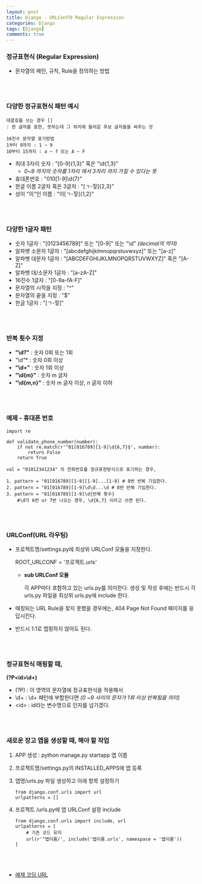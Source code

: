 ```yaml
---
layout: post
title: Django - URLConf와 Regular Expression
categories: Django
tags: [Django]
comments: true
---
```


### 정규표현식 (Regular Expression) 

- 문자열의 패턴, 규칙, Rule을 정의하는 방법

<br>

<br>

### 다양한 정규표현식 패턴 예시

```
대괄호를 쓰는 경우 []
: 한 글자를 표현, 뜻하는데 그 위치에 들어갈 후보 글자들을 써주는 것

16진수 문자열 표기방법
1부터 9까지 : 1 ~ 9
10부터 15까지 : a ~ f 또는 A ~ F
```

- 최대 3자리 숫자 : "[0-9]{1,3}" 혹은 "\d{1,3}"
  - *0~9 까지의 숫자를 1자리 에서  3자리 까지 가질 수 있다는 뜻*
- 휴대폰번호 :  "010[1-9]\d{7}"
- 한글 이름 2글자 혹은 3글자 : "[ㄱ-힣]{2,3}"
- 성이 "이"인 이름 : "이[ㄱ-힣]{1,2}"

<br>

<br>

### 다양한 1글자 패턴

- 숫자 1글자 : "[0123456789]" 또는 "[0-9]" 또는 "\d" *(decimal의 약자)*
- 알파벳 소문자 1글자 : "[abcdefghijklmnopqrstuvwxyz]" 또는 "[a-z]"
- 알파벳 대문자 1글자 : "[ABCDEFGHIJKLMNOPQRSTUVWXYZ]" 혹은 "[A-Z]"
- 알파벳 대/소문자 1글자 : "[a-zA-Z]"
- 16진수 1글자 : "[0-9a-fA-F]"
- 문자열의 시작을 지정 : "^"
- 문자열의 끝을 지정 : "$"
- 한글 1글자 : "[ㄱ-힣]"

<br>

<br>

### 반복 횟수 지정

- **"\d?"** :  숫자 0회 또는 1회
- **"\d*"** : 숫자 0회 이상
- **"\d+"** : 숫자 1회 이상
- **"\d{m}"** : 숫자 m 글자
- **"\d{m,n}"** : 숫자 m 글자 이상, n 글자 이하

<br>

<br>

### 예제 - 휴대폰 번호

```
import re

def validate_phone_number(number):
	if not re.match(r'^01[016789][1-9]\d{6,7}$', number):
		return False
	return True
```

```
val = "01012341234" 의 전화번호를 정규표현방식으로 표기하는 경우,

1. pattern = "01[016789][1-9][1-9]...[1-9] # 8번 반복 기입한다.
2. pattern = "01[016789][1-9]\d\d...\d # 8번 반복 기입한다.
3. pattern = "01[016789][1-9]\d{반복 횟수}
	#\d가 6번 or 7번 나오는 경우, \d{6,7} 이라고 쓰면 된다.
```

<br>

<br>

### URLConf(URL 라우팅)

- 프로젝트명/settings.py에 최상위 URLConf 모듈을 지정한다.

  ROOT_URLCONF = '프로젝트.urls'

  - **sub URLConf 모듈**

    각 APP마다 포함하고 있는 urls.py를 의미한다. 생성 및 작성 후에는 반드시 각 urls.py 파일을 최상위 urls.py에 include 한다.

- 매칭되는 URL Rule을 찾지 못했을 경우에는, 404 Page Not Found 페이지를 응답시킨다.

- 반드시 1:1로 맵핑하지 않아도 된다. 

<br>

<br>

### 정규표현식 매핑할 때, 

**(?P\<id>\d+)**

- (?P) : 이 영역의 문자열에 정규표현식을 적용해서
- \d+ : \d+ 패턴에 부합한다면 *(0 ~9 사이의 문자가 1회 이상 반복됨을 의미)*
- \<id> : id라는 변수명으로 인자를 넘기겠다.

<br>

<br>

### 새로운 장고 앱을 생성할 때, 해야 할 작업

1. APP 생성 : python manage.py startapp 앱 이름

2. 프로젝트명/settings.py의 INSTALLED_APPS에 앱 등록

3. 앱명/urls.py 파일 생성하고 아래 항목 설정하기

   ```
   from django.conf.urls import url
   urlpatterns = []
   ```

4. 프로젝트 /urls.py에 앱 URLConf 설정 include

   ```
   from django.conf.urls import include, url
   urlpatterns = [
       # 기존 코드 유지
       url(r'^앱이름/', include('앱이름.urls', namespace = '앱이름'))
   ]
   ```





<br>

<br>

- [예제 코딩 URL](https://github.com/DongmeeKim/Django-project1)